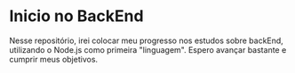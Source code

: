 # Inicio no BackEnd

Nesse repositório, irei colocar meu progresso nos estudos sobre backEnd, utilizando o Node.js como primeira "linguagem". Espero avançar bastante e cumprir meus objetivos.
